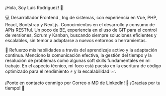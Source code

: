 ¡Hola, Soy Luis Rodriguez! 👋

💻 Desarrollador Frontend , Ing de sistemas, con experiencia en Vue, PHP, React, Bootstrap y Next.js. Conocimientos en el desarrollo y consumo de APIs RESTful. Un poco de BE, experiencia en el uso de GIT para el control de versiones, Scrum y Kanban, buscando siempre soluciones eficientes y escalables, sin temor a adaptarse a nuevos entornos o herramientas.

🚀 Refuerzo mis habilidades a través del aprendizaje activo y la adaptación continua. Menciono la comunicación efectiva, la gestión del tiempo y la resolución de problemas como algunas soft skills fundamentales en mi trabajo. En el aspecto técnico, mi foco está puesto en la escritura de código optimizado para el rendimiento ⚡ y la escalabilidad 📈.

¡Ponte en contacto conmigo por Correo o MD de LinkedIn! 📨
¡Gracias por tu tiempo! 🤝

<!---
luisr353/luisr353 is a ✨ special ✨ repository because its `README.md` (this file) appears on your GitHub profile.
You can click the Preview link to take a look at your changes.
--->
